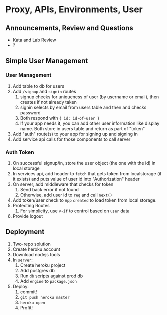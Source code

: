 Proxy, APIs, Environments, User
===

## Announcements, Review and Questions

* Kata and Lab Review
* ?

## Simple User Management

### User Management

1. Add table to db for users
1. Add `/signup` and `signin` routes
    1. signup checks for uniqueness of user (by username or email), then creates if not already taken
    1. signin selects by email from users table and then and checks password
    1. Both respond with `{ id: id-of-user }`
    1. If your app needs it, you can add other user information like display name. Both store in users table and return as part of "token"
1. Add "auth" route(s) to your app for signing up and signing in
1. Add service api calls for those components to call server

### Auth Token

1. On successful signup/in, store the user object (the one with the id) in local storage
1. In services api, add header to `fetch` that gets token from localstorage (if it exists) and puts value of user id into "Authorization" header
1. On server, add middleware that checks for token
    1. Send back error if not found
    1. Otherwise, add user id to `req` and call `next()`
1. Add token/user check to `App` `created` to load token from local storage.
1. Protecting Routes
    1. For simplicity, use `v-if` to control based on `user` data
1. Provide logout

## Deployment

1. Two-repo solution
1. Create heroku account
1. Download nodejs tools
1. In `server`:
    1. Create heroku project
    1. Add postgres db
    1. Run `db` scripts against prod db
    1. Add `engine` to `package.json`
1. Deploy:
    1. commit!
    1. `git push heroku master`
    1. `heroku open`
    1. Profit!